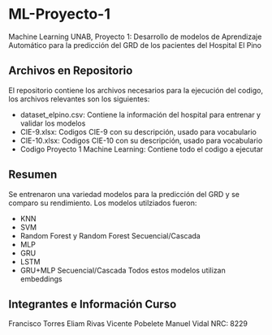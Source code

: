 # ML-Proyecto-1
Machine Learning UNAB, Proyecto 1: Desarrollo de modelos de Aprendizaje Automático para la predicción del GRD de los pacientes del Hospital El Pino

## Archivos en Repositorio
El repositorio contiene los archivos necesarios para la ejecución del codigo, los archivos relevantes son los siguientes:
- dataset_elpino.csv: Contiene la información del hospital para entrenar y validar los modelos
- CIE-9.xlsx: Codigos CIE-9 con su descripción, usado para vocabulario
- CIE-10.xlsx: Codigos CIE-10 con su descripción, usado para vocabulario
- Codigo Proyecto 1 Machine Learning: Contiene todo el codigo a ejecutar

## Resumen
Se entrenaron una variedad modelos para la predicción del GRD y se comparo su rendimiento. Los modelos utilziados fueron:
- KNN
- SVM
- Random Forest y Random Forest Secuencial/Cascada
- MLP
- GRU
- LSTM
- GRU+MLP Secuencial/Cascada
Todos estos modelos utilizan embeddings

## Integrantes e Información Curso
Francisco Torres
Eliam Rivas
Vicente Pobelete
Manuel Vidal
NRC: 8229
